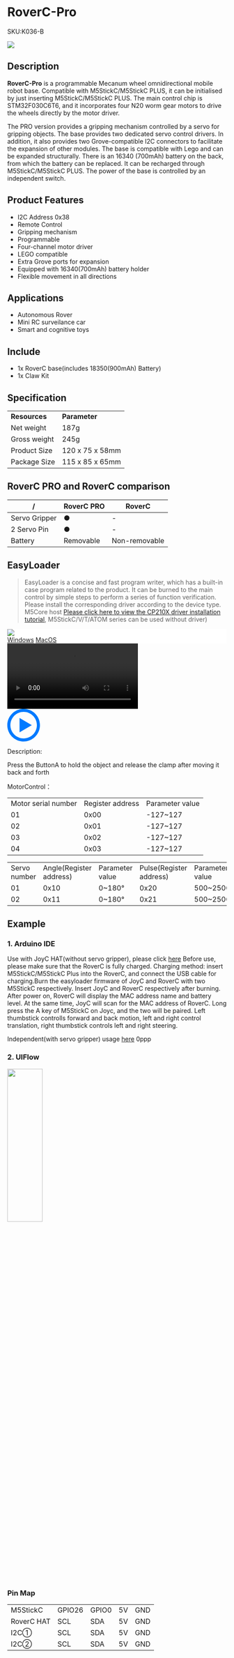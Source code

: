 # RoverC-Pro

<el-tag effect="plain">SKU:K036-B</el-tag>

<div class="product_pic"><img src="assets/img/product_pics/hat/roverc_pro_hat/roverc_pro.webp"></div>

## Description

**RoverC-Pro** is a programmable Mecanum wheel omnidirectional mobile robot base. Compatible with M5StickC/M5StickC PLUS, it can be initialised by just inserting M5StickC/M5StickC PLUS. The main control chip is STM32F030C6T6, and it incorporates four N20 worm gear motors to drive the wheels directly by the motor driver. 

The PRO version provides a gripping mechanism controlled by a servo for gripping objects. The base provides two dedicated servo control drivers. In addition, it also provides two Grove-compatible I2C connectors to facilitate the expansion of other modules. The base is compatible with Lego and can be expanded structurally. There is an 16340 (700mAh) battery on the back, from which the battery can be replaced. It can be recharged through M5StickC/M5StickC PLUS. The power of the base is controlled by an independent switch.

## Product Features

- I2C Address 0x38
- Remote Control
- Gripping mechanism
- Programmable
- Four-channel motor driver
- LEGO compatible
- Extra Grove ports for expansion
- Equipped with 16340(700mAh) battery holder
- Flexible movement in all directions

## Applications

- Autonomous Rover
- Mini RC surveilance car
- Smart and cognitive toys

## Include

- 1x RoverC base(includes 18350(900mAh) Battery)
- 1x Claw Kit

## Specification

<table>
   <tr style="font-weight:bold">
      <td>Resources</td>
      <td>Parameter</td>
   </tr>
   <tr>
      <td>Net weight</td>
      <td>187g</td>
   </tr>
   <tr>
      <td>Gross weight</td>
      <td>245g</td>
   <tr>
      <td>Product Size</td>
      <td>120 x 75 x 58mm</td>
   </tr>
   <tr>
      <td>Package Size</td>
      <td>115 x 85 x 65mm</td>
   </tr>
 </table>

## RoverC PRO and RoverC comparison

<table class="table-1">
    <thead>
    <tr>
        <th>/</th>
        <th>RoverC PRO</th>
        <th>RoverC</th>
    </tr>
    </thead>
    <tbody>
        <tr>
            <td>Servo Gripper</td>
            <td>●</td>
            <td>-</td>
        </tr>
        <tr>
            <td>2 Servo Pin</td>
            <td>●</td>
            <td>-</td>
        </tr>
        <tr>
            <td>Battery</td>
            <td>Removable</td>
            <td>Non-removable</td>
        </tr>
     </tbody>
</table>

## EasyLoader

>EasyLoader is a concise and fast program writer, which has a built-in case program related to the product. It can be burned to the main control by simple steps to perform a series of function verification. Please install the corresponding driver according to the device type. M5Core host [Please click here to view the CP210X driver installation tutorial](en/arduino/arduino_development), M5StickC/V/T/ATOM series can be used without driver)

<div class="easyloader-box">
    <div style="background-color:white;">
        <div><img src="https://m5stack.oss-cn-shenzhen.aliyuncs.com/image/easyloader_intro.webp"></div>
        <div class="easyloader-btn">
            <a href="https://m5stack.oss-cn-shenzhen.aliyuncs.com/EasyLoader/Windows/HAT/EasyLoader_RoverC_PRO_Alone.exe">Windows</a>
            <a href="https://m5stack.oss-cn-shenzhen.aliyuncs.com/EasyLoader/MacOS/HAT/EasyLoader_ROVERC_PRO_Alone.dmg">MacOS</a>
        </div>
    </div>
    <div>
        <video id="example_video" controls>
            <source src="https://m5stack.oss-cn-shenzhen.aliyuncs.com/video/Product_example_video/HAT/RoverC.Pro.mp4" type="video/mp4">
        </video>
        <div class="easyloader-mask">
        <a>
            <svg id="play-btn" t="1583228776634" class="icon" viewBox="0 0 1024 1024" version="1.1" xmlns="http://www.w3.org/2000/svg" p-id="4152" width="75" height="75"><path d="M512 0C229.216 0 0 229.216 0 512s229.216 512 512 512 512-229.216 512-512S794.784 0 512 0z m0 928C282.24 928 96 741.76 96 512S282.24 96 512 96s416 186.24 416 416-186.24 416-416 416zM384 288l384 224-384 224z" p-id="4153" fill="#007aff"></path></svg></a>
            <p>Description:</p>
            <p>Press the ButtonA to hold the object and release the clamp after moving it back and forth</p>
        </div>
    </div>
</div>


MotorControl：

<table>
<tr><td>Motor serial number</td><td>Register address</td><td>Parameter value</td></tr>
<tr><td>01</td><td>0x00</td><td>-127~127</td></tr>
<tr><td>02</td><td>0x01</td><td>-127~127</td></tr>
<tr><td>03</td><td>0x02</td><td>-127~127</td></tr>
<tr><td>04</td><td>0x03</td><td>-127~127</td></tr>
</table>

<table>
<tr><td>Servo number</td><td>Angle(Register address)</td><td>Parameter value</td><td>Pulse(Register address)</td><td>Parameter value</td></tr>
<tr><td>01</td><td>0x10</td><td>0~180°</td><td>0x20</td><td>500~2500ms</td></tr>
<tr><td>02</td><td>0x11</td><td>0~180°</td><td>0x21</td><td>500~2500ms</td></tr>
</table>

## Example

### 1. Arduino IDE

Use with JoyC HAT(without servo gripper), please click [here](https://github.com/m5stack/M5-ProductExampleCodes/tree/master/Hat/RoverC)
Before use, please make sure that the RoverC is fully charged. Charging method: insert M5StickC/M5StickC Plus into the RoverC, and connect the USB cable for charging.Burn the easyloader firmware of JoyC and RoverC with two M5StickC respectively. Insert JoyC and RoverC respectively after burning. After power on, RoverC will display the MAC address name and battery level. At the same time, JoyC will scan for the MAC address of RoverC. Long press the A key of M5StickC on Joyc, and the two will be paired. Left thumbstick controlls forward and back motion, left and right control translation, right thumbstick controls left and right steering.

Independent(with servo gripper) usage [here](https://github.com/m5stack/M5-ProductExampleCodes/tree/master/Application/RoverC_PRO_Arduino_Alone)
0ppp
### 2. UIFlow

<img src="assets\img\product_pics\hat\roverc_hat\roverC.webp" width="40%" height="30%">

### Pin Map

<table>
 <tr><td>M5StickC</td><td>GPIO26</td><td>GPIO0</td><td>5V</td><td>GND</td></tr>
 <tr><td>RoverC HAT</td><td>SCL</td><td>SDA</td><td>5V</td><td>GND</td></tr>
 <tr><td>I2C①</td><td>SCL</td><td>SDA</td><td>5V</td><td>GND</td></tr>
 <tr><td>I2C②</td><td>SCL</td><td>SDA</td><td>5V</td><td>GND</td></tr>
</table>

<script>

   var purchase_link = 'https://m5stack.com/collections/m5-unit/products/roverc-prow-o-m5stickc';

   anchor_search(purchase_link);
   scrollFunc();

</script>
